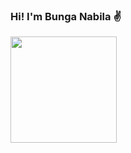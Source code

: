 ### Hi! I'm Bunga Nabila ✌️
<div>
 <img src="https://i.gifer.com/YAgE.gif" height="170" width="170">
</div>
